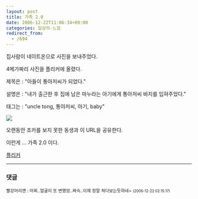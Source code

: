 ```yaml
---
layout: post
title: 가족 2.0
date: 2006-12-22T11:06:34+09:00
categories: 일상의-느낌
redirect_from:
  - /694
---
```


집사람이 네이트온으로 사진을 보내주었다.

4메가짜리 사진을 플리커에 올렸다.

제목은 : "아들이 통아저씨가 되었다."

설명은 : "내가 출근한 후 집에 남은 마누라는 아기에게 통아저씨 바지를 입혀주었다."

태그는 : "uncle tong, 통아저씨, 아기, baby"

<img src="http://farm1.static.flickr.com/151/329627229_6239541397.jpg">

오랜동안 조카를 보지 못한 동생과 이 URL을 공유한다.

이런게 ... 가족 2.0 이다.

<A href="http://www.flickr.com/photos/63339132@N00/329627229/" target=bb>플리커</A>



* * *

### 댓글



<!--- cmt:1086 --->
<!--- mail: --->
<!--- parent:0 --->

<small class=comment>빨강머리앤 : 어찌..얼굴이 또 변했엉..짜슥..이제 정말 쳐다보는듯하네~ <small>(2006-12-22 02:15:17)</small></small>

